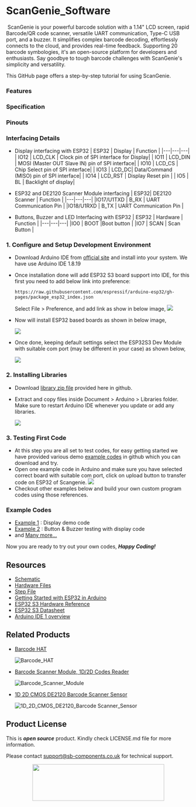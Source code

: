 # ScanGenie_Software
<img src="">
ScanGenie is your powerful barcode solution with a 1.14" LCD screen, rapid Barcode/QR code scanner, versatile UART communication, Type-C USB port, and a buzzer. It simplifies complex barcode decoding, effortlessly connects to the cloud, and provides real-time feedback. Supporting 20 barcode symbologies, it's an open-source platform for developers and enthusiasts. Say goodbye to tough barcode challenges with ScanGenie's simplicity and versatility.

This GitHub page offers a step-by-step tutorial for using ScanGenie. 
### Features

### Specification

### Pinouts

### Interfacing Details
- Display interfacing with ESP32
    | ESP32 | Display | Function |
    |---|---|---|
    | IO12 | LCD_CLK | Clock pin of SPI interface for Display|
    | IO11 | LCD_DIN | MOSI (Master OUT Slave IN) pin of SPI interface|
    | IO10 | LCD_CS | Chip Select pin of SPI interface|
    | IO13 | LCD_DC| Data/Command (MISO) pin of SPI interface|
    | IO14 | LCD_RST | Display Reset pin |
    | IO5  | BL | Backlight of display|

- ESP32 and DE2120 Scanner Module interfacing
    | ESP32| DE2120 Scanner | Function |
    |---|---|---|
    |IO17/U1TXD | B_RX | UART Communication Pin |
    |IO18/U1RXD | B_TX | UART Communication Pin |
  
- Buttons, Buzzer and LED Interfacing with ESP32
    | ESP32 | Hardware | Function |
    |---|---|---|
    |IO0 | BOOT |Boot button |
    |IO7 | SCAN | Scan Button |
  
  
   

### 1. Configure and Setup Development Environment
   - Download Arduino IDE from [official site](https://www.arduino.cc/en/software) and install into your system. We have use Arduino IDE 1.8.19
   - Once installation done will add ESP32 S3 board support into IDE, for this first you need to add below link into preference:
     
     ```
     https://raw.githubusercontent.com/espressif/arduino-esp32/gh-pages/package_esp32_index.json
     ```
     
     Select File > Preference, and add link as show in below image,
      <img src= "https://github.com/sbcshop/3.2_Touchsy_ESP-32_Resistive_Software/blob/main/images/preference_board.gif" />
      
   - Now will install ESP32 based boards as shown in below image,

     <img src= "https://github.com/sbcshop/3.2_Touchsy_ESP-32_Resistive_Software/blob/main/images/install_ESP32boards.gif" />
     
   - Once done, keeping default settings select the ESP32S3 Dev Module with suitable com port (may be different in your case) as shown below, 

     <img src="https://github.com/sbcshop/3.2_Touchsy_ESP-32_Resistive_Software/blob/main/images/select_esp32_with_comport.gif">
     
     
### 2. Installing Libraries
   - Download [library zip file]() provided here in github.
   - Extract and copy files inside Document > Arduino > Libraries folder. Make sure to restart Arduino IDE whenever you update or add any libraries.

     <img src= "https://github.com/sbcshop/3.2_Touchsy_ESP-32_Resistive_Software/blob/main/images/library_files_path.png" />
     
### 3. Testing First Code
   - At this step you are all set to test codes, for easy getting started we have provided various demo [example codes]() in github which you can download and try. 
   - Open one example code in Arduino and make sure you have selected correct board with suitable com port, click on upload button to transfer code on ESP32 of Scangenie.
     <img src="https://github.com/sbcshop/3.2_Touchsy_ESP-32_Resistive_Software/blob/main/images/upload_process.gif">
   - Checkout other examples below and build your own custom program codes using those references.

### Example Codes
   - [Example 1]() : Display demo code
   - [Example 2]() : Button & Buzzer testing with display code
   - and [Many more...]()

   Now you are ready to try out your own codes, **_Happy Coding!_**
   
## Resources
  * [Schematic](https://github.com/sbcshop/Scangenie_Hardware/blob/main/Design%20Data/Sch_Scangenie.pdf)
  * [Hardware Files](https://github.com/sbcshop/Scangenie_Hardware)
  * [Step File](https://github.com/sbcshop/Scangenie_Hardware/blob/main/Mechanical%20Data/ScanGenie.step)
  * [Getting Started with ESP32 in Arduino](https://docs.espressif.com/projects/arduino-esp32/en/latest/)
  * [ESP32 S3 Hardware Reference](https://docs.espressif.com/projects/esp-idf/en/latest/esp32s3/hw-reference/index.html)
  * [ESP32 S3 Datasheet](https://github.com/sbcshop/3.2_Touchsy_ESP-32_Capacitive_Software/blob/main/documents/esp32-s3_datasheet_en.pdf)
  * [Arduino IDE 1 overview](https://docs.arduino.cc/software/ide-v1/tutorials/Environment)

## Related Products
  * [Barcode HAT](https://shop.sb-components.co.uk/products/barcode-hat-for-raspberry-pi) 
   
     ![Barcode_HAT](https://shop.sb-components.co.uk/cdn/shop/products/4_b21d715d-e0ec-45a6-a743-fed89e77b3c3.jpg?v=1665556430&width=300)   

  * [Barcode Scanner Module, 1D/2D Codes Reader](https://shop.sb-components.co.uk/products/barcode-scanner-module-1d-2d-codes-reader) 
   
     ![Barcode_Scanner_Module](https://shop.sb-components.co.uk/cdn/shop/products/barcode-scanner-module-1_1.jpg?v=1612257001&width=300) 

  * [1D 2D CMOS DE2120 Barcode Scanner Sensor](https://shop.sb-components.co.uk/products/1d-2d-cmos-de2120-barcode-scanner-sensor) 
   
     ![1D_2D_CMOS_DE2120_Barcode Scanner_Sensor](https://shop.sb-components.co.uk/cdn/shop/products/16410-2D_Barcode_Scanner_Module_-_DE2120-01.jpg?v=1657026105&width=300) 

 
## Product License

This is ***open source*** product. Kindly check LICENSE.md file for more information.

Please contact support@sb-components.co.uk for technical support.
<p align="center">
  <img width="360" height="100" src="https://cdn.shopify.com/s/files/1/1217/2104/files/Logo_sb_component_3.png?v=1666086771&width=300">
</p>
